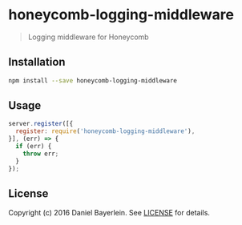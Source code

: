 # honeycomb-logging-middleware

> Logging middleware for Honeycomb

## Installation

```bash
npm install --save honeycomb-logging-middleware
```

## Usage

```javascript
server.register([{
  register: require('honeycomb-logging-middleware'),
}], (err) => {
  if (err) {
    throw err;
  }
});
```

## License

Copyright (c) 2016 Daniel Bayerlein. See [LICENSE](../../LICENSE.md) for details.
